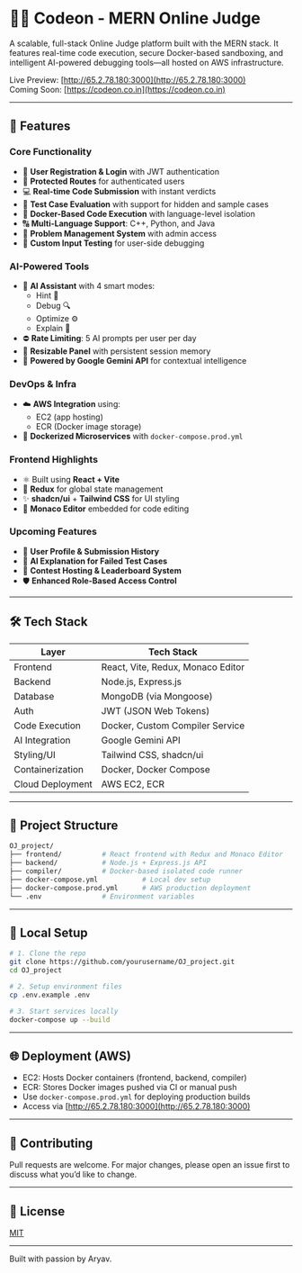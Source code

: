 # 👨‍💻 Codeon - MERN Online Judge

A scalable, full-stack Online Judge platform built with the MERN stack. It features real-time code execution, secure Docker-based sandboxing, and intelligent AI-powered debugging tools—all hosted on AWS infrastructure.

Live Preview: [http://65.2.78.180:3000](http://65.2.78.180:3000)  
Coming Soon: [https://codeon.co.in](https://codeon.co.in)

---

## 🚀 Features

### Core Functionality
- 🧾 **User Registration & Login** with JWT authentication
- 🔐 **Protected Routes** for authenticated users
- 💻 **Real-time Code Submission** with instant verdicts
- 🧪 **Test Case Evaluation** with support for hidden and sample cases
- 🐳 **Docker-Based Code Execution** with language-level isolation
- 🔠 **Multi-Language Support**: C++, Python, and Java
- 🧠 **Problem Management System** with admin access
- 🧾 **Custom Input Testing** for user-side debugging

### AI-Powered Tools
- 🤖 **AI Assistant** with 4 smart modes:
  - Hint 🧠
  - Debug 🔍
  - Optimize ⚙️
  - Explain 📘
- ⛔ **Rate Limiting**: 5 AI prompts per user per day
- 🔄 **Resizable Panel** with persistent session memory
- 🧠 **Powered by Google Gemini API** for contextual intelligence

### DevOps & Infra
- ☁️ **AWS Integration** using:
  - EC2 (app hosting)
  - ECR (Docker image storage)
- 🐳 **Dockerized Microservices** with `docker-compose.prod.yml`

### Frontend Highlights
- ⚛️ Built using **React + Vite**
- 💼 **Redux** for global state management
- ✨ **shadcn/ui** + **Tailwind CSS** for UI styling
- 🧠 **Monaco Editor** embedded for code editing

### Upcoming Features
- 👤 **User Profile & Submission History**
- 🧠 **AI Explanation for Failed Test Cases**
- 🧮 **Contest Hosting & Leaderboard System**
- 🛡️ **Enhanced Role-Based Access Control**

---

## 🛠️ Tech Stack

| Layer             | Tech Stack                              |
|------------------|------------------------------------------|
| Frontend          | React, Vite, Redux, Monaco Editor       |
| Backend           | Node.js, Express.js                     |
| Database          | MongoDB (via Mongoose)                  |
| Auth              | JWT (JSON Web Tokens)                   |
| Code Execution    | Docker, Custom Compiler Service         |
| AI Integration    | Google Gemini API                       |
| Styling/UI        | Tailwind CSS, shadcn/ui                 |
| Containerization  | Docker, Docker Compose                  |
| Cloud Deployment  | AWS EC2, ECR                            |

---

## 📂 Project Structure

```bash
OJ_project/
├── frontend/          # React frontend with Redux and Monaco Editor
├── backend/           # Node.js + Express.js API
├── compiler/          # Docker-based isolated code runner
├── docker-compose.yml           # Local dev setup
├── docker-compose.prod.yml      # AWS production deployment
└── .env               # Environment variables
```

---

## 🧪 Local Setup

```bash
# 1. Clone the repo
git clone https://github.com/yourusername/OJ_project.git
cd OJ_project

# 2. Setup environment files
cp .env.example .env

# 3. Start services locally
docker-compose up --build
```

---

## 🌐 Deployment (AWS)

- EC2: Hosts Docker containers (frontend, backend, compiler)
- ECR: Stores Docker images pushed via CI or manual push
- Use `docker-compose.prod.yml` for deploying production builds
- Access via [http://65.2.78.180:3000](http://65.2.78.180:3000)

---

## 🤝 Contributing

Pull requests are welcome. For major changes, please open an issue first to discuss what you’d like to change.

---

## 📃 License

[MIT](LICENSE)

---

Built with passion by Aryav.
